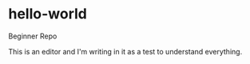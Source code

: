 # hello-world
Beginner Repo

This is an editor and I'm writing in it as a test to understand everything.
